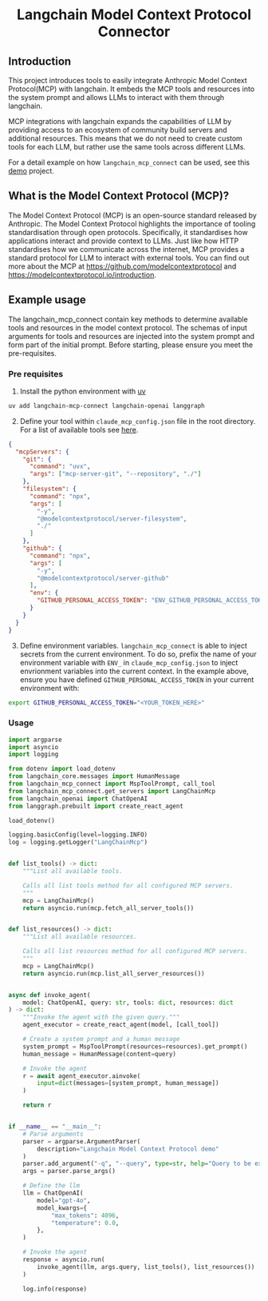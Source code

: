 
<h1 align="center">
  Langchain Model Context Protocol Connector
</h1>

## Introduction
This project introduces tools to easily integrate Anthropic Model Context Protocol(MCP) with langchain. 
It embeds the MCP tools and resources into the system prompt and allows LLMs to interact with them through langchain.

MCP integrations with langchain expands the capabilities of LLM by providing access to an ecosystem 
of community build servers and additional resources. This means that we do not need to create custom
tools for each LLM, but rather use the same tools across different LLMs.

For a detail example on how `langchain_mcp_connect` can be used, see this [demo](https://github.com/lloydhamilton/agentic_ai_mcp_demo) project.

## What is the Model Context Protocol (MCP)?
The Model Context Protocol (MCP) is an open-source standard released by Anthropic. 
The Model Context Protocol highlights the importance of tooling standardisation through open protocols. 
Specifically, it standardises how applications interact and provide context to LLMs. 
Just like how HTTP standardises how we communicate across the internet, MCP provides a standard protocol for LLM to interact with external tools.
You can find out more about the MCP at https://github.com/modelcontextprotocol and https://modelcontextprotocol.io/introduction.

## Example usage

The langchain_mcp_connect contain key methods to determine available tools and resources
in the model context protocol. The schemas of input arguments for tools and resources 
are injected into the system prompt and form part of the initial prompt. Before starting,
please ensure you meet the pre-requisites.

### Pre requisites

1. Install the python environment with [uv](https://astral.sh/blog/uv)
```bash
uv add langchain-mcp-connect langchain-openai langgraph
```

2. Define your tool within `claude_mcp_config.json` file in the root directory. For a list 
of available tools see [here](https://github.com/modelcontextprotocol/servers/tree/main).
```json
{
  "mcpServers": {
    "git": {
      "command": "uvx",
      "args": ["mcp-server-git", "--repository", "./"]
    },
    "filesystem": {
      "command": "npx",
      "args": [
        "-y",
        "@modelcontextprotocol/server-filesystem",
        "./"
      ]
    },
    "github": {
      "command": "npx",
      "args": [
        "-y",
        "@modelcontextprotocol/server-github"
      ],
      "env": {
        "GITHUB_PERSONAL_ACCESS_TOKEN": "ENV_GITHUB_PERSONAL_ACCESS_TOKEN"
      }
    }
  }
}
```

3. Define environment variables. `langchain_mcp_connect` is able to inject secrets from
the current environment. To do so, prefix the name of your environment variable with 
`ENV_` in `claude_mcp_config.json` to inject envrionment variables into the current
context. In the example above, ensure you have defined `GITHUB_PERSONAL_ACCESS_TOKEN`
in your current environment with:

```bash
export GITHUB_PERSONAL_ACCESS_TOKEN="<YOUR_TOKEN_HERE>"
```

### Usage

```python
import argparse
import asyncio
import logging

from dotenv import load_dotenv
from langchain_core.messages import HumanMessage
from langchain_mcp_connect import MspToolPrompt, call_tool
from langchain_mcp_connect.get_servers import LangChainMcp
from langchain_openai import ChatOpenAI
from langgraph.prebuilt import create_react_agent

load_dotenv()

logging.basicConfig(level=logging.INFO)
log = logging.getLogger("LangChainMcp")


def list_tools() -> dict:
    """List all available tools.

    Calls all list tools method for all configured MCP servers.
    """
    mcp = LangChainMcp()
    return asyncio.run(mcp.fetch_all_server_tools())


def list_resources() -> dict:
    """List all available resources.

    Calls all list resources method for all configured MCP servers.
    """
    mcp = LangChainMcp()
    return asyncio.run(mcp.list_all_server_resources())


async def invoke_agent(
    model: ChatOpenAI, query: str, tools: dict, resources: dict
) -> dict:
    """Invoke the agent with the given query."""
    agent_executor = create_react_agent(model, [call_tool])

    # Create a system prompt and a human message
    system_prompt = MspToolPrompt(resources=resources).get_prompt()
    human_message = HumanMessage(content=query)

    # Invoke the agent
    r = await agent_executor.ainvoke(
        input=dict(messages=[system_prompt, human_message])
    )

    return r


if __name__ == "__main__":
    # Parse arguments
    parser = argparse.ArgumentParser(
        description="Langchain Model Context Protocol demo"
    )
    parser.add_argument("-q", "--query", type=str, help="Query to be executed")
    args = parser.parse_args()

    # Define the llm
    llm = ChatOpenAI(
        model="gpt-4o",
        model_kwargs={
            "max_tokens": 4096,
            "temperature": 0.0,
        },
    )

    # Invoke the agent
    response = asyncio.run(
        invoke_agent(llm, args.query, list_tools(), list_resources())
    )

    log.info(response)
```

